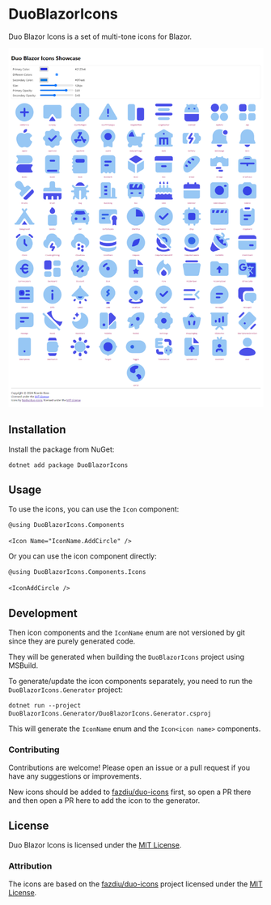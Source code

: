 # DuoBlazorIcons

Duo Blazor Icons is a set of multi-tone icons for Blazor.

![Full Icon Set](https://raw.githubusercontent.com/ricardoboss/DuoBlazorIcons/main/.github/assets/full-icon-set.png)

## Installation

Install the package from NuGet:

```shell
dotnet add package DuoBlazorIcons
```

## Usage

To use the icons, you can use the `Icon` component:

```razor
@using DuoBlazorIcons.Components

<Icon Name="IconName.AddCircle" />
```

Or you can use the icon component directly:

```razor
@using DuoBlazorIcons.Components.Icons

<IconAddCircle />
```

## Development

Then icon components and the `IconName` enum are not versioned by git since they are purely generated code.

They will be generated when building the `DuoBlazorIcons` project using MSBuild.

To generate/update the icon components separately, you need to run the `DuoBlazorIcons.Generator` project:

```shell
dotnet run --project DuoBlazorIcons.Generator/DuoBlazorIcons.Generator.csproj
```

This will generate the `IconName` enum and the `Icon<icon name>` components.

### Contributing

Contributions are welcome! Please open an issue or a pull request if you have any suggestions or improvements.

New icons should be added to [fazdiu/duo-icons](https://github.com/fazdiu/duo-icons) first, so open a PR there and then open a PR here to add the icon
to the generator.

## License

Duo Blazor Icons is licensed under the [MIT License](LICENSE.md).

### Attribution

The icons are based on the [fazdiu/duo-icons](https://github.com/fazdiu/duo-icons) project licensed under the [MIT License](https://github.com/fazdiu/duo-icons/blob/master/LICENSE).

